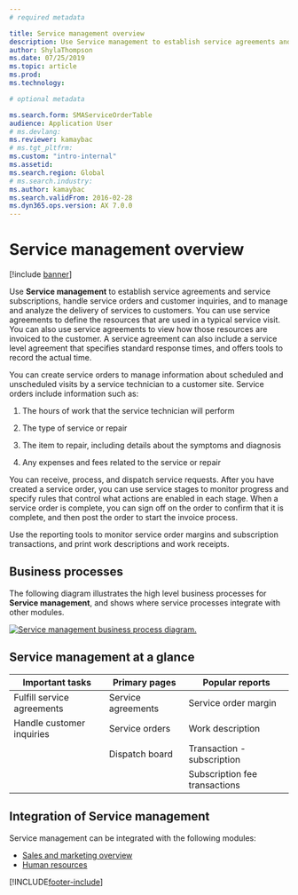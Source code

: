 ```yaml
---
# required metadata

title: Service management overview
description: Use Service management to establish service agreements and service subscriptions, handle service orders and customer inquiries, and to manage and analyze the delivery of services to customers. 
author: ShylaThompson
ms.date: 07/25/2019
ms.topic: article
ms.prod: 
ms.technology: 

# optional metadata

ms.search.form: SMAServiceOrderTable
audience: Application User
# ms.devlang: 
ms.reviewer: kamaybac
# ms.tgt_pltfrm: 
ms.custom: "intro-internal"
ms.assetid: 
ms.search.region: Global
# ms.search.industry: 
ms.author: kamaybac
ms.search.validFrom: 2016-02-28
ms.dyn365.ops.version: AX 7.0.0
---
```



# Service management overview

[!include [banner](../includes/banner.md)]


Use **Service management** to establish service agreements and service subscriptions, handle service orders and customer inquiries, and to manage and analyze the delivery of services to customers. You can use service agreements to define the resources that are used in a typical service visit. You can also use service agreements to view how those resources are invoiced to the customer. A service agreement can also include a service level agreement that specifies standard response times, and offers tools to record the actual time.

You can create service orders to manage information about scheduled and unscheduled visits by a service technician to a customer site. Service orders include information such as:

1.  The hours of work that the service technician will perform

2.  The type of service or repair

3.  The item to repair, including details about the symptoms and diagnosis

4.  Any expenses and fees related to the service or repair

You can receive, process, and dispatch service requests. After you have created a service order, you can use service stages to monitor progress and specify rules that control what actions are enabled in each stage. When a service order is complete, you can sign off on the order to confirm that it is complete, and then post the order to start the invoice process.

Use the reporting tools to monitor service order margins and subscription transactions, and print work descriptions and work receipts.

## Business processes

The following diagram illustrates the high level business processes for **Service management**, and shows where service processes integrate with other modules.

[![Service management business process diagram.](./media/sm_home_page.gif)](./media/sm_home_page.gif)

## Service management at a glance

|Important tasks           | Primary pages                         |Popular reports              |
|--------------------------|---------------------------------------|-----------------------------|
|Fulfill service agreements|Service agreements                     |Service order margin         |
|Handle customer inquiries |Service orders                         |Work description             |
|                          |Dispatch board                         |Transaction - subscription   |
|                          |                                       |Subscription fee transactions|


## Integration of Service management

Service management can be integrated with the following modules:

  - [Sales and marketing overview](../sales-marketing/overview-sales-marketing.md)
  - [Human resources](/dynamics365/unified-operations/talent/index)

  



[!INCLUDE[footer-include](../../includes/footer-banner.md)]